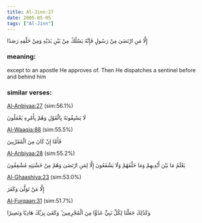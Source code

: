 ```yaml
---
title: Al-Jinn:27
date: 2005-05-05
tags: ["Al-Jinn"]
---
```

إِلَّا مَنِ ارْتَضَىٰ مِنْ رَسُولٍ فَإِنَّهُ يَسْلُكُ مِنْ بَيْنِ يَدَيْهِ وَمِنْ خَلْفِهِ رَصَدًا
### meaning: 
except to an apostle He approves of. Then He dispatches a sentinel before and behind him
### similar verses: 

[Al-Anbiyaa:27](/21/27) (sim:56.1%)

لَا يَسْبِقُونَهُ بِالْقَوْلِ وَهُمْ بِأَمْرِهِ يَعْمَلُونَ

[Al-Waaqia:88](/56/88) (sim:55.5%)

فَأَمَّا إِنْ كَانَ مِنَ الْمُقَرَّبِينَ

[Al-Anbiyaa:28](/21/28) (sim:55.2%)

يَعْلَمُ مَا بَيْنَ أَيْدِيهِمْ وَمَا خَلْفَهُمْ وَلَا يَشْفَعُونَ إِلَّا لِمَنِ ارْتَضَىٰ وَهُمْ مِنْ خَشْيَتِهِ مُشْفِقُونَ

[Al-Ghaashiya:23](/88/23) (sim:53.0%)

إِلَّا مَنْ تَوَلَّىٰ وَكَفَرَ

[Al-Furqaan:31](/25/31) (sim:51.7%)

وَكَذَٰلِكَ جَعَلْنَا لِكُلِّ نَبِيٍّ عَدُوًّا مِنَ الْمُجْرِمِينَ ۗ وَكَفَىٰ بِرَبِّكَ هَادِيًا وَنَصِيرًا
